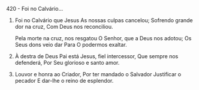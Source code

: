 420 - Foi no Calvário...

1. Foi no Calvário que Jesus
   As nossas culpas cancelou;
   Sofrendo grande dor na cruz,
   Com Deus nos reconciliou.

    Pela morte na cruz, nos resgatou
    O Senhor, que a Deus nos adotou;
    Os Seus dons veio dar
    Para O podermos exaltar.

2. À destra de Deus Pai está
   Jesus, fiel intercessor,
   Que sempre nos defenderá,
   Por Seu glorioso e santo amor.

3. Louvor e honra ao Criador,
   Por ter mandado o Salvador
   Justificar o pecador
   E dar-lhe o reino de esplendor.
